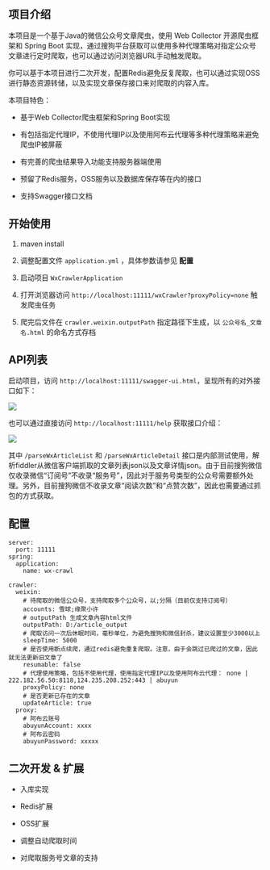 ## 项目介绍 ##

本项目是一个基于Java的微信公众号文章爬虫，使用 Web Collector 开源爬虫框架和 Spring Boot 实现，通过搜狗平台获取可以使用多种代理策略对指定公众号文章进行定时爬取，也可以通过访问浏览器URL手动触发爬取。

你可以基于本项目进行二次开发，配置Redis避免反复爬取，也可以通过实现OSS进行静态资源转储，以及实现文章保存接口来对爬取的内容入库。

本项目特色：

- 基于Web Collector爬虫框架和Spring Boot实现

- 有包括指定代理IP，不使用代理IP以及使用阿布云代理等多种代理策略来避免爬虫IP被屏蔽

- 有完善的爬虫结果导入功能支持服务器端使用

- 预留了Redis服务，OSS服务以及数据库保存等在内的接口

- 支持Swagger接口文档

## 开始使用 ##

1. maven install

2. 调整配置文件 `application.yml` ，具体参数请参见 **配置** 

3. 启动项目 `WxCrawlerApplication`

4. 打开浏览器访问 `http://localhost:11111/wxCrawler?proxyPolicy=none` 触发爬虫任务

5. 爬完后文件在 `crawler.weixin.outputPath` 指定路径下生成，以 `公众号名_文章名.html` 的命名方式存档



## API列表 ##

启动项目，访问 `http://localhost:11111/swagger-ui.html`，呈现所有的对外接口如下：


![](https://i.imgur.com/FUTC3bh.png)


也可以通过直接访问 `http://localhost:11111/help` 获取接口介绍：

![](https://i.imgur.com/yGGwO85.png)

其中 `/parseWxArticleList` 和 `/parseWxArticleDetail` 接口是内部测试使用，解析fiddler从微信客户端抓取的文章列表json以及文章详情json。由于目前搜狗微信仅收录微信“订阅号”不收录“服务号”，因此对于服务号类型的公众号需要额外处理。另外，目前搜狗微信不收录文章“阅读次数”和“点赞次数”，因此也需要通过抓包的方式获取。

## 配置 ##
    
    server:
      port: 11111
    spring:
      application:
    	name: wx-crawl
    
    crawler:
      weixin:
    	# 待爬取的微信公众号，支持爬取多个公众号，以;分隔（目前仅支持订阅号）
    	accounts: 雪球;缘聚小许
    	# outputPath 生成文章內容html文件
    	outputPath: D:/article_output
    	# 爬取访问一次后休眠时间，毫秒单位，为避免搜狗和微信封杀，建议设置至少3000以上
    	sleepTime: 5000
    	# 是否使用断点续爬，通过redis避免重复爬取。注意，由于会跳过已爬过的文章，因此就无法更新旧文章了
    	resumable: false
    	# 代理使用策略，包括不使用代理，使用指定代理IP以及使用阿布云代理： none | 222.182.56.50:8118,124.235.208.252:443 | abuyun
    	proxyPolicy: none
    	# 是否更新已存在的文章
    	updateArticle: true
      proxy:
    	# 阿布云账号
    	abuyunAccount: xxxx
    	# 阿布云密码
    	abuyunPassword: xxxxx

## 二次开发 & 扩展 ##

- 入库实现

- Redis扩展

- OSS扩展

- 调整自动爬取时间

- 对爬取服务号文章的支持